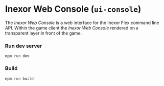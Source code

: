 # Inexor Web Console (`ui-console`)

The *Inexor Web Console* is a web interface for the Inexor Flex command line API. Within the game client the *Inexor Web Console* rendered on a transparent layer in front of the game.

### Run dev server

```npm run dev```

### Build

```npm run build```

